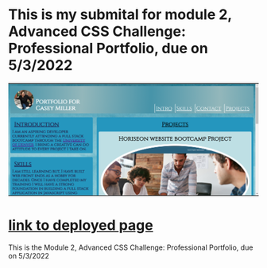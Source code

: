 
# This is my submital for module 2, Advanced CSS Challenge: Professional Portfolio, due on 5/3/2022

![screenshot](./assets/images/Screenshot.png)

[link to deployed page](https://caseysmiller.github.io/Portfolio/)
=======
This is the Module 2, Advanced CSS Challenge: Professional Portfolio, due on 5/3/2022

